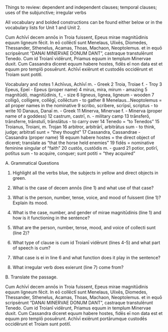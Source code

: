 Things to review: dependent and independent clauses; temporal clauses; uses of the subjunctive; irregular verbs
 
All vocabulary and bolded constructions can be found either below or in the vocabulary lists for Unit 1 and Unit 2. 
 
Cum Achīvī decem annōs in Troia fuissent, Epeus mirae magnitūdinis equum ligneum fēcit. In eō collēctī sunt Menelaus, Ulixēs, Diomedes, Thessander, Sthenelus, Acamas, Thoas, Machaon, Neoptolemus. et in equō scripsērunt “DANAI MINERVAE DONUM DANT”, castraque transtulērunt Tenedo. Cum id Troianī vidērunt, Priamus equum in templum Minervae duxit. Cum Cassandra diceret equum habere hostes, fidēs eī non data est et equum pro templō posuērunt. Achīvī exiērunt et custodēs occidērunt et Troiam sunt potitī. 

Vocabulary and notes
1 Achīvus, Achīvī  m. - Greek 
2 Troia, Troiae f. - Troy
3 Epeus, Epeī - Epeus (proper name) 
4 mirus, mira, mirum - amazing
5 magnitūdō, magnitūdinis, f., - size
6 ligneus, lignea, ligneum - wooden 
7 colligō, colligere, collēgī, collēctum - to gather
8 Menelaus...Neoptolemus = all proper names in the nominative
9 scribo, scribere, scrīpsī, scriptus - to write
10 Danaus, Danaī m. - Greek
11 Minerva, Minervae f. - Minerva (proper name of a goddess)
12 castrum, castrī, n. - military camp
13 trānsferō, trānsferre, trānstulī, trānslātus - to carry over
14 Tenedo = “to Tenedos”
15 Troianus, Troiani, m. Trojan
16 arbitror, arbitrārī, arbitrātus sum - to think, judge; arbitratī sunt = “they thought”
17 Cassandra, Cassandrae - Cassandra (proper name)
18 equum habere hostes = the direct object of diceret; translate as “that the horse held enemies”
19 fidēs = nominative feminine singular of “faith”
20 custōs, custōdis m. - guard
21 potior, potīrī, potītus sum - to acquire, conquer; sunt potiti = “they acquired”
 
A. Grammatical Questions 
1.  Highlight all the verbs blue, the subjects in yellow and direct objects in green.
 

2. What is the case of decem annōs (line 1) and what use of that case?



3. What is the person, number, tense, voice, and mood of fuissent (line 1)? Explain its mood.


4. What is the case, number, and gender of mirae magnitūdinis (line 1) and how is it functioning in the sentence?



5.  What are the person, number, tense, mood, and voice of collecti sunt (line 2)?


6. What type of clause is cum id Troianī vidērunt (lines 4-5) and what part of speech is cum?




7. What case is ei in line 6 and what function does it play in the sentence?




8. What irregular verb does exierunt (line 7) come from? 




B. Translate the passage. 

Cum Achīvī decem annōs in Troia fuissent, Epeus mirae magnitūdinis equum ligneum fēcit. In eō collēctī sunt Menelaus, Ulixēs, Diomedes, Thessander, Sthenelus, Acamas, Thoas, Machaon, Neoptolemus. et in equō scripsērunt “DANAI MINERVAE DONUM DANT”, castraque transtulērunt Tenedo. Cum id Troianī vidērunt, Priamus equum in templum Minervae duxit. Cum Cassandra diceret equum habere hostes, fidēs eī non data est et equum pro templō posuērunt. Achīvī exiērunt portārumque custodēs occidērunt et Troiam sunt potitī. 
